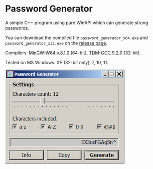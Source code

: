 # Password Generator
A simple C++ program using pure WinAPI which can generate strong passwords. 

You can download the compiled file `password_generator_x64.exe` and `password_generator_x32.exe` on the [release page](https://github.com/ap13ski/Password-Generator/releases/tag/release). 

Compilers: [MinGW-W64 v.8.1.0](https://sourceforge.net/projects/mingw/) (64-bit), [TDM-GCC 9.2.0](https://sourceforge.net/projects/tdm-gcc/) (32-bit).

Tested on MS Windows: XP (32-bit only), 7, 10, 11.

![Screenshot](pwd.png)
